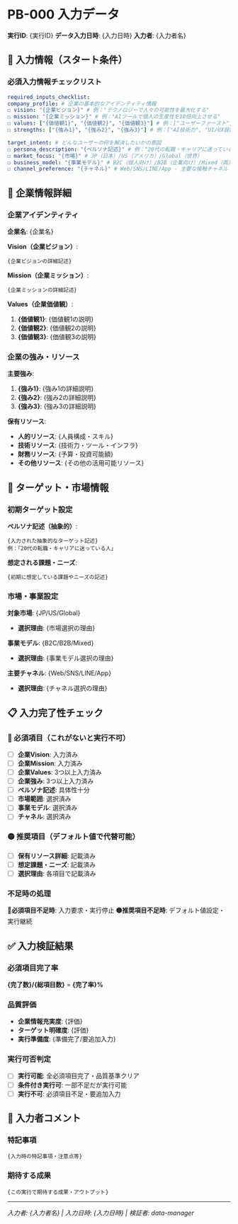 # PB-000 入力データ

**実行ID**: {実行ID}
**データ入力日時**: {入力日時}
**入力者**: {入力者名}

## 🎯 入力情報（スタート条件）

### 必須入力情報チェックリスト

```yaml
required_inputs_checklist:
company_profile: # 企業の基本的なアイデンティティ情報
☐ vision: "{企業ビジョン}" # 例："テクノロジーで人々の可能性を最大化する"
☐ mission: "{企業ミッション}" # 例："AIツールで個人の生産性を10倍向上させる"
☐ values: ["{価値観1}", "{価値観2}", "{価値観3}"] # 例：["ユーザーファースト", "継続的改善", "透明性"]
☐ strengths: ["{強み1}", "{強み2}", "{強み3}"] # 例：["AI技術力", "UI/UX設計力", "マーケティング力"]

target_intent: # どんなユーザーの何を解決したいかの意図
☐ persona_description: "{ペルソナ記述}" # 例："20代の転職・キャリアに迷っている人"
☐ market_focus: "{市場}" # JP（日本）/US（アメリカ）/Global（世界）
☐ business_model: "{事業モデル}" # B2C（個人向け）/B2B（企業向け）/Mixed（両方）
☐ channel_preference: "{チャネル}" # Web/SNS/LINE/App - 主要な接触チャネル
```

## 🏢 企業情報詳細

### 企業アイデンティティ

**企業名**: {企業名}

**Vision（企業ビジョン）**:
```
{企業ビジョンの詳細記述}
```

**Mission（企業ミッション）**:
```
{企業ミッションの詳細記述}
```

**Values（企業価値観）**:
1. **{価値観1}**: {価値観1の説明}
2. **{価値観2}**: {価値観2の説明}
3. **{価値観3}**: {価値観3の説明}

### 企業の強み・リソース

**主要強み**:
1. **{強み1}**: {強み1の詳細説明}
2. **{強み2}**: {強み2の詳細説明}
3. **{強み3}**: {強み3の詳細説明}

**保有リソース**:
- **人的リソース**: {人員構成・スキル}
- **技術リソース**: {技術力・ツール・インフラ}
- **財務リソース**: {予算・投資可能額}
- **その他リソース**: {その他の活用可能リソース}

## 🎯 ターゲット・市場情報

### 初期ターゲット設定

**ペルソナ記述（抽象的）**:
```
{入力された抽象的なターゲット記述}
例：「20代の転職・キャリアに迷っている人」
```

**想定される課題・ニーズ**:
```
{初期に想定している課題やニーズの記述}
```

### 市場・事業設定

**対象市場**: {JP/US/Global}
- **選択理由**: {市場選択の理由}

**事業モデル**: {B2C/B2B/Mixed}
- **選択理由**: {事業モデル選択の理由}

**主要チャネル**: {Web/SNS/LINE/App}
- **選択理由**: {チャネル選択の理由}

## 📋 入力完了性チェック

### 🔴 必須項目（これがないと実行不可）

- [ ] **企業Vision**: 入力済み
- [ ] **企業Mission**: 入力済み
- [ ] **企業Values**: 3つ以上入力済み
- [ ] **企業強み**: 3つ以上入力済み
- [ ] **ペルソナ記述**: 具体性十分
- [ ] **市場範囲**: 選択済み
- [ ] **事業モデル**: 選択済み
- [ ] **チャネル**: 選択済み

### 🟡 推奨項目（デフォルト値で代替可能）

- [ ] **保有リソース詳細**: 記載済み
- [ ] **想定課題・ニーズ**: 記載済み
- [ ] **選択理由**: 各項目で記載済み

### 不足時の処理

**🔴必須項目不足時**: 入力要求・実行停止
**🟡推奨項目不足時**: デフォルト値設定・実行継続

## ✅ 入力検証結果

### 必須項目完了率
**{完了数}/{総項目数}** = **{完了率}%**

### 品質評価
- **企業情報充実度**: {評価}
- **ターゲット明確度**: {評価}
- **実行準備度**: {準備完了/要追加入力}

### 実行可否判定
- [ ] **実行可能**: 全必須項目完了・品質基準クリア
- [ ] **条件付き実行可**: 一部不足だが実行可能
- [ ] **実行不可**: 必須項目不足・要追加入力

## 📝 入力者コメント

### 特記事項
```
{入力時の特記事項・注意点等}
```

### 期待する成果
```
{この実行で期待する成果・アウトプット}
```

---
*入力者: {入力者名} | 入力日時: {入力日時} | 検証者: data-manager*